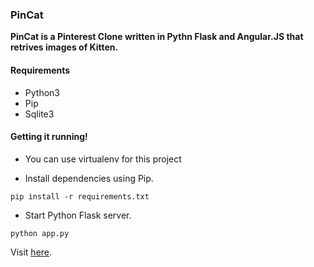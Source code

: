 ### PinCat

**PinCat is a Pinterest Clone written in Pythn Flask and Angular.JS that retrives images of Kitten.**


#### Requirements
* Python3
* Pip
* Sqlite3

#### Getting it running!

* You can use virtualenv for this project

* Install dependencies using Pip.

```
pip install -r requirements.txt
```

* Start Python Flask server.

```
python app.py
```


 Visit [here](http://127.0.0.1:5000).
